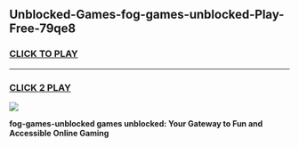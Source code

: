 
## Unblocked-Games-fog-games-unblocked-Play-Free-79qe8
<h3>
<a href="https://premium76.site?title=fog-games-unblocked&ref=18A">CLICK TO PLAY</a></h3>
<hr>

<h3>
<a href="https://premium76.site?title=fog-games-unblocked&ref=18A">CLICK 2 PLAY</a>
  
</h3>

<a href="https://premium76.site?title=fog-games-unblocked&ref=18A"><img src="https://clearcache.store/games.png"></a>


**fog-games-unblocked games unblocked: Your Gateway to Fun and Accessible Online Gaming**
